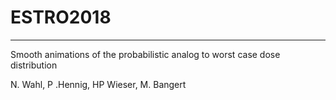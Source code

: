 # ESTRO2018
---
Smooth animations of the probabilistic analog to worst case dose distribution

N. Wahl, P .Hennig, HP Wieser, M. Bangert
